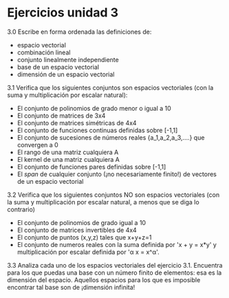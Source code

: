# Ejercicios unidad 3

3.0 Escribe en forma ordenada las definiciones de:
  * espacio vectorial
  * combinación lineal
  * conjunto linealmente independiente
  * base de un espacio vectorial
  * dimensión de un espacio vectorial

3.1 Verifica que los siguientes conjuntos son espacios vectoriales (con la suma y multiplicación por escalar natural):
  * El conjunto de polinomios de grado menor o igual a 10
  * El conjunto de matrices de 3x4
  * El conjunto de matrices simétricas de 4x4
  * El conjunto de funciones continuas definidas sobre [-1,1]
  * El conjunto de sucesiones de números reales {a_1,a_2,a_3,....} que convergen a 0
  * El rango de una matriz cualquiera A
  * El kernel de una matriz cualquiera A
  * El conjunto de funciones pares definidas sobre [-1,1]
  * El *span* de cualquier conjunto (¡no necesariamente finito!) de vectores de un espacio vectorial 

3.2 Verifica que los siguientes conjuntos NO son espacios vectoriales (con la suma y multiplicación por escalar natural, a menos que se diga lo contrario)
 * El conjunto de polinomios de grado igual a 10
 * El conjunto de matrices invertibles de 4x4
 * El conjunto de puntos (x,y,z) tales que x+y+z=1
 * El conjunto de numeros reales con la suma definida por 'x + y = x*y' y   multiplicación por escalar definida por 'α x = x^α'.

3.3 Analiza cada uno de los espacios vectoriales del ejercicio 3.1.  Encuentra para los que puedas una base con un número finito de elementos: esa es la dimensión del espacio. Aquellos espacios para los que es imposible encontrar tal base son de ¡dimensión infinita!
